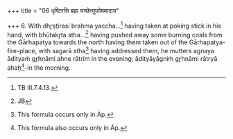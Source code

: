 +++
title = "06 धृष्टिरसि ब्रह्म यच्छेत्युपवेषमादाय"

+++
6. With dhr̥ṣṭirasi brahma yaccha...[^1] having taken at poking stick in his hand, with bhūtakr̥ta stha...[^2] having pushed away some burning coals from the Gārhapatya towards the north having them taken out of the Gārhapatya-fire-place, with sagarā stha[^3] having addressed them, he mutters agnaya ādityaṁ gr̥hṇāmi ahne rātrim in the evening; ādityāyāgniṁ gr̥hṇāmi rātryā ahaḥ[^4]-in the morning.  


[^1]: TB III.7.4.13.  

[^2]: JB  

[^3]: This formula occurs only in Āp.  

[^4]: This formula also occurs only in Āp.  
